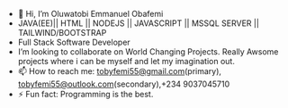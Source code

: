 - 👋 Hi, I’m Oluwatobi Emmanuel Obafemi 
- JAVA(EE)|| HTML || NODEJS || JAVASCRIPT || MSSQL SERVER || TAILWIND/BOOTSTRAP 
- Full Stack Software Developer
- I’m looking to collaborate on World Changing Projects. Really Awsome projects where i can be myself and let my imagination out.
- 📫 How to reach me: tobyfemi55@gmail.com(primary), tobyfemi55@outlook.com(secondary),+234 9037045710
- ⚡ Fun fact: Programming is the best.

<!---
COSYBANANA63/COSYBANANA63 is a ✨ special ✨ repository because its `README.md` (this file) appears on your GitHub profile.
You can click the Preview link to take a look at your changes.
--->
